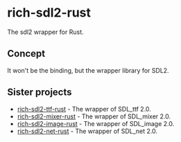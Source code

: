 # rich-sdl2-rust

The sdl2 wrapper for Rust.

## Concept

It won't be the binding, but the wrapper library for SDL2.

## Sister projects

- [rich-sdl2-ttf-rust](https://github.com/MikuroXina/rich-sdl2-ttf-rust) - The wrapper of SDL_ttf 2.0.
- [rich-sdl2-mixer-rust](https://github.com/MikuroXina/rich-sdl2-mixer-rust) - The wrapper of SDL_mixer 2.0.
- [rich-sdl2-image-rust](https://github.com/MikuroXina/rich-sdl2-image-rust) - The wrapper of SDL_image 2.0.
- [rich-sdl2-net-rust](https://github.com/MikuroXina/rich-sdl2-net-rust) - The wrapper of SDL_net 2.0.
